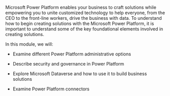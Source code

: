 
Microsoft Power Platform enables your business to craft solutions while empowering you to unite customized technology to help everyone, from the CEO to the front-line workers, drive the business with data. To understand how to begin creating solutions with the Microsoft Power Platform, it is important to understand some of the key foundational elements involved in creating solutions. 

In this module, we will:

- Examine different Power Platform administrative options 

- Describe security and governance in Power Platform

- Explore Microsoft Dataverse and how to use it to build business solutions

- Examine Power Platform connectors